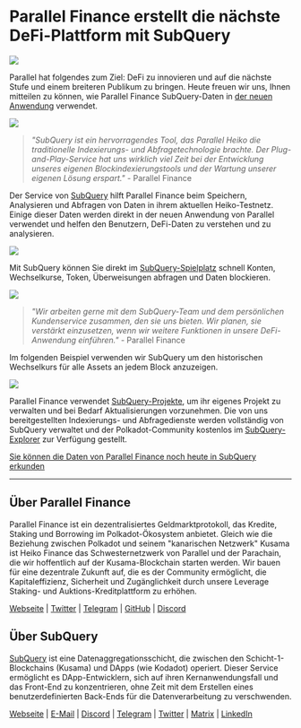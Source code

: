 # Parallel Finance erstellt die nächste DeFi-Plattform mit SubQuery

![](https://cdn-images-1.medium.com/max/1600/1*WcFjuL_ncmHpgzVhaXDUdg.png)

Parallel hat folgendes zum Ziel: DeFi zu innovieren und auf die nächste Stufe und einem breiteren Publikum zu bringen. Heute freuen wir uns, Ihnen mitteilen zu können, wie Parallel Finance SubQuery-Daten in [der neuen Anwendung](https://testnet.parallel.fi/#/overview) verwendet.

![](https://cdn-images-1.medium.com/max/1600/1*5Ru0mv1hq86BuBhGwsmoqQ.png)

> *"SubQuery ist ein hervorragendes Tool, das Parallel Heiko die traditionelle Indexierungs- und Abfragetechnologie brachte. Der Plug-and-Play-Service hat uns wirklich viel Zeit bei der Entwicklung unseres eigenen Blockindexierungstools und der Wartung unserer eigenen Lösung erspart."* - Parallel Finance

Der Service von [SubQuery](https://subquery.network/) hilft Parallel Finance beim Speichern, Analysieren und Abfragen von Daten in ihrem aktuellen Heiko-Testnetz. Einige dieser Daten werden direkt in der neuen Anwendung von Parallel verwendet und helfen den Benutzern, DeFi-Daten zu verstehen und zu analysieren.

![](https://miro.medium.com/max/1200/1*Lmk8BvWg2YYTDZggHN82VQ.gif)

Mit SubQuery können Sie direkt im [SubQuery-Spielplatz](https://explorer.subquery.network/subquery/parallel-finance/parallel-finance) schnell Konten, Wechselkurse, Token, Überweisungen abfragen und Daten blockieren.

![](https://cdn-images-1.medium.com/max/1600/1*FDRgez-G26x1DkWqCkORMQ.png)

> *"Wir arbeiten gerne mit dem SubQuery-Team und dem persönlichen Kundenservice zusammen, den sie uns bieten. Wir planen, sie verstärkt einzusetzen, wenn wir weitere Funktionen in unsere DeFi-Anwendung einführen."* - Parallel Finance

Im folgenden Beispiel verwenden wir SubQuery um den historischen Wechselkurs für alle Assets an jedem Block anzuzeigen.

![](https://cdn-images-1.medium.com/max/1600/1*yctQKMNqdOnICNblJk9njw.png)

Parallel Finance verwendet [SubQuery-Projekte](https://project.subquery.network/), um ihr eigenes Projekt zu verwalten und bei Bedarf Aktualisierungen vorzunehmen. Die von uns bereitgestellten Indexierungs- und Abfragedienste werden vollständig von SubQuery verwaltet und der Polkadot-Community kostenlos im [SubQuery-Explorer](https://explorer.subquery.network/) zur Verfügung gestellt.

[Sie können die Daten von Parallel Finance noch heute in SubQuery erkunden](https://explorer.subquery.network/subquery/parallel-finance/parallel-finance)

---

## Über Parallel Finance

Parallel Finance ist ein dezentralisiertes Geldmarktprotokoll, das Kredite, Staking und Borrowing im Polkadot-Ökosystem anbietet. Gleich wie die Beziehung zwischen Polkadot und seinem "kanarischen Netzwerk" Kusama ist Heiko Finance das Schwesternetzwerk von Parallel und der Parachain, die wir hoffentlich auf der Kusama-Blockchain starten werden. Wir bauen für eine dezentrale Zukunft auf, die es der Community ermöglicht, die Kapitaleffizienz, Sicherheit und Zugänglichkeit durch unsere Leverage Staking- und Auktions-Kreditplattform zu erhöhen.

[Webseite](https://parallel.fi/) | [Twitter](https://twitter.com/ParallelFi) | [Telegram](https://t.me/parallelfi) | [GitHub](https://parallelfinance.medium.com/) | [Discord](https://github.com/parallel-finance/parallel-dapp/blob/master/parallel.gif)

## Über SubQuery

[SubQuery](https://subquery.network/) ist eine Datenaggregationsschicht, die zwischen den Schicht-1-Blockchains (Kusama) und DApps (wie Kodadot) operiert. Dieser Service ermöglicht es DApp-Entwicklern, sich auf ihren Kernanwendungsfall und das Front-End zu konzentrieren, ohne Zeit mit dem Erstellen eines benutzerdefinierten Back-Ends für die Datenverarbeitung zu verschwenden.

[Webseite](https://subquery.network/) | [E-Mail](mailto:hello@subquery.network) | [Discord](https://discord.com/invite/78zg8aBSMG) | [Telegram](https://t.me/subquerynetwork) | [Twitter](https://twitter.com/subquerynetwork) | [Matrix](https://matrix.to/#/#subquery:matrix.org) | [LinkedIn](https://www.linkedin.com/company/subquery)
